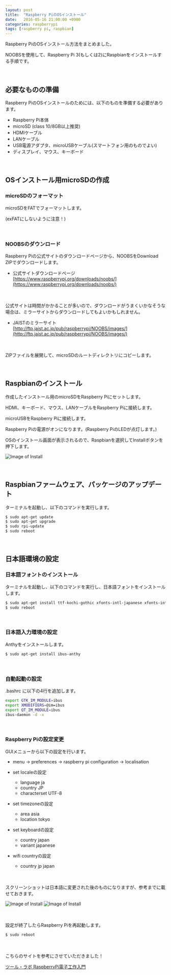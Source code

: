 ```yaml
---
layout: post
title:  "Raspberry PiのOSインストール"
date:   2016-05-16 21:00:00 +0900
categories: raspberrypi
tags: [raspberry pi, raspbian]
---
```

Raspberry PiのOSインストール方法をまとめました。

NOOBSを使用して、Raspberry Pi 3(もしくは2)にRaspbianをインストールする手順です。

　

## 必要なものの準備
Raspberry PiのOSインストールのためには、以下のものを準備する必要があります。

* Raspberry Pi本体
* microSD (class 10/8GB以上推奨)
* HDMIケーブル
* LANケーブル
* USB電源アダプタ、microUSBケーブル(スマートフォン用のものでよい)
* ディスプレイ、マウス、キーボード

　

## OSインストール用microSDの作成

### microSDのフォーマット

microSDをFATでフォーマットします。

(exFATにしないように注意！)

　

### NOOBSのダウンロード

Raspberry Piの公式サイトのダウンロードページから、NOOBSをDownload ZIPでダウンロードします。

* 公式サイトダウンロードページ [https://www.raspberrypi.org/downloads/noobs/](https://www.raspberrypi.org/downloads/noobs/)

　

公式サイトは時間がかかることが多いので、ダウンロードがうまくいかなそうな場合は、ミラーサイトからダウンロードしてもよいかもしれません。

* JAISTのミラーサイト [http://ftp.jaist.ac.jp/pub/raspberrypi/NOOBS/images/](http://ftp.jaist.ac.jp/pub/raspberrypi/NOOBS/images/)

　

ZIPファイルを展開して、microSDのルートディレクトリにコピーします。

　

## Raspbianのインストール

作成したインストール用のmicroSDをRaspberry Piにセットします。

HDMI、キーボード、マウス、LANケーブルをRaspberry Piに接続します。

microUSBをRaspberry Piに接続します。

Raspberry Piの電源がオンになります。(Raspberry PiのLEDが点灯します。)

OSのインストール画面が表示されるので、Raspbianを選択してInstallボタンを押下します。

![Image of Install]({{site.baseurl}}/images/install_001.png)

　

## Raspbianファームウェア、パッケージのアップデート

ターミナルを起動し、以下のコマンドを実行します。

```bash
$ sudo apt-get update
$ sudo apt-get upgrade
$ sudo rpi-update
$ sudo reboot
```

　

## 日本語環境の設定

### 日本語フォントのインストール

ターミナルを起動し、以下のコマンドを実行し、日本語フォントをインストールします。

```bash
$ sudo apt-get install ttf-kochi-gothic xfonts-intl-japanese xfonts-intl-japanese-big xfonts-kaname
$ sudo reboot
```

　

### 日本語入力環境の設定

Anthyをインストールします。

```bash
$ sudo apt-get install ibus-anthy
```

　

### 自動起動の設定

.bashrc に以下の4行を追加します。

```bash
export GTK_IM_MODULE=ibus
export XMODIFIERS=@im=ibus
export QT_IM_MODULE=ibus
ibus-daemon -d -x
```

　

### Raspberry Piの設定変更

GUIメニューから以下の設定を行います。

* menu → preferences → raspberry pi configuration → localisation

* set localeの設定
  * language ja
  * country JP
  * characterset UTF-8
* set timezoneの設定
  * area asia
  * location tokyo
* set keyboardの設定
  * country japan
  * variant japanese
* wifi countryの設定
  * country jp japan

　

スクリーンショットは日本語に変更された後のものになりますが、参考までに載せておきます。

![Image of Install]({{site.baseurl}}/images/install_002.png)
![Image of Install]({{site.baseurl}}/images/install_003.png)

　

設定が終了したらRaspberry Piを再起動します。

```bash
$ sudo reboot
```

　

こちらのサイトを参考にさせていただきました！

[ツール・ラボ RaspberryPi電子工作入門](https://tool-lab.com/make-course/raspberrypi/)
